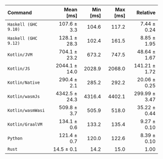 | Command | Mean [ms] | Min [ms] | Max [ms] | Relative |
|:---|---:|---:|---:|---:|
| `Haskell (GHC 9.10)` | 107.6 ± 3.3 | 104.6 | 117.2 | 7.44 ± 0.24 |
| `Haskell (GHC 9.12)` | 128.1 ± 28.3 | 102.4 | 161.5 | 8.85 ± 1.95 |
| `Kotlin/JVM` | 704.1 ± 23.2 | 673.2 | 747.5 | 48.64 ± 1.67 |
| `Kotlin/JS` | 2044.1 ± 14.0 | 2028.9 | 2068.0 | 141.21 ± 1.72 |
| `Kotlin/Native` | 290.4 ± 2.1 | 285.2 | 292.2 | 20.06 ± 0.25 |
| `Kotlin/wasmJs` | 4342.5 ± 24.3 | 4316.4 | 4402.1 | 299.99 ± 3.47 |
| `Kotlin/wasmWasi` | 509.8 ± 3.7 | 505.9 | 518.0 | 35.22 ± 0.44 |
| `Kotlin/GraalVM` | 134.1 ± 0.6 | 133.2 | 135.4 | 9.27 ± 0.10 |
| `Python` | 121.4 ± 0.7 | 120.0 | 122.6 | 8.39 ± 0.10 |
| `Rust` | 14.5 ± 0.1 | 14.2 | 15.0 | 1.00 |
